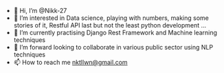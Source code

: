 - 👋 Hi, I’m @Nikk-27
- 👀 I’m interested in Data science, playing with numbers, making some stories of it, Restful API last but not the least python development ...
- 🌱 I’m currently practising Django Rest Framework and Machine learning techniques
- 💞️ I’m forward looking to collaborate in various public sector using NLP techniques 
- 📫 How to reach me nktllwn@gmail.com

<!---
Nikk-27/Nikk-27 is a ✨ special ✨ repository because its `README.md` (this file) appears on your GitHub profile.
You can click the Preview link to take a look at your changes.
--->
